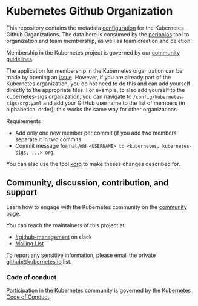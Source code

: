 # Kubernetes Github Organization

This repository contains the metadata [configuration](/config) for the Kubernetes Github
Organizations. The data here is consumed by the
[peribolos](https://git.k8s.io/test-infra/prow/cmd/peribolos)
tool to organization and team membership, as well as team creation and deletion.

Membership in the Kubernetes project is governed by our
[community guidelines](https://git.k8s.io/community/community-membership.md).

The application for membership in the Kubernetes organization can be made by opening an [issue](https://github.com/kubernetes/org/issues/new?assignees=&labels=area%2Fgithub-membership&template=membership.yml&title=REQUEST%3A+New+membership+for+%3Cyour-GH-handle%3E).
However, if you are already part of the Kubernetes organization, you do not need to do this and can add yourself directly to the appropriate files.
For example, to also add yourself to the kubernetes-sigs organization, you can navigate to `/config/kubernetes-sigs/org.yaml` and add your GitHub username to the list of members (in alphabetical order); this works the same way for other organizations.

Requirements

* Add only one new member per commit (if you add two members separate it in two commits
* Commit message format `Add <USERNAME> to <kubernetes, kubernetes-sigs, ...> org`. 
 
You can also use the tool [korg](https://github.com/kubernetes/org/tree/main/cmd/korg) to make theses changes described for.


## Community, discussion, contribution, and support

Learn how to engage with the Kubernetes community on the
[community page](http://kubernetes.io/community/).

You can reach the maintainers of this project at:

- [#github-management](https://kubernetes.slack.com/messages/github-management) on slack
- [Mailing List](https://groups.google.com/forum/#!forum/kubernetes-sig-contribex)

To report any sensitive information, please email the private github@kubernetes.io list.

### Code of conduct

Participation in the Kubernetes community is governed by the
[Kubernetes Code of Conduct](code-of-conduct.md).

